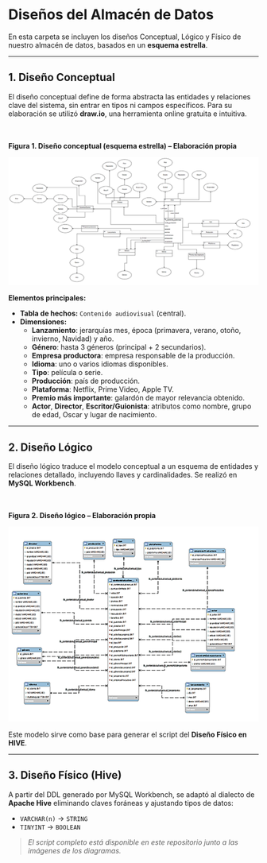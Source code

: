 # Diseños del Almacén de Datos

En esta carpeta se incluyen los diseños Conceptual, Lógico y Físico de nuestro almacén de datos, basados en un **esquema estrella**.

---

## 1. Diseño Conceptual

El diseño conceptual define de forma abstracta las entidades y relaciones clave del sistema, sin entrar en tipos ni campos específicos. Para su elaboración se utilizó **draw\.io**, una herramienta online gratuita e intuitiva.

\
\
**Figura 1. Diseño conceptual (esquema estrella) – Elaboración propia**

![](https://github.com/AlexSeguii/TFG/raw/7a022779aa2551616a422e50edba7afae3692a18/dise%C3%B1os/dise%C3%B1o_conceptual.PNG)


**Elementos principales:**

- **Tabla de hechos:** `Contenido audiovisual` (central).
- **Dimensiones:**
  - **Lanzamiento**: jerarquías mes, época (primavera, verano, otoño, invierno, Navidad) y año.
  - **Género**: hasta 3 géneros (principal + 2 secundarios).
  - **Empresa productora**: empresa responsable de la producción.
  - **Idioma**: uno o varios idiomas disponibles.
  - **Tipo**: película o serie.
  - **Producción**: país de producción.
  - **Plataforma**: Netflix, Prime Video, Apple TV.
  - **Premio más importante**: galardón de mayor relevancia obtenido.
  - **Actor**, **Director**, **Escritor/Guionista**: atributos como nombre, grupo de edad, Oscar y lugar de nacimiento.

---

## 2. Diseño Lógico

El diseño lógico traduce el modelo conceptual a un esquema de entidades y relaciones detallado, incluyendo llaves y cardinalidades. Se realizó en **MySQL Workbench**.

\
\
**Figura 2. Diseño lógico – Elaboración propia**

![](https://github.com/AlexSeguii/TFG/raw/7a022779aa2551616a422e50edba7afae3692a18/dise%C3%B1os/dise%C3%B1o_l%C3%B3gico.PNG)


Este modelo sirve como base para generar el script del **Diseño Físico en HIVE**.

---

## 3. Diseño Físico (Hive)

A partir del DDL generado por MySQL Workbench, se adaptó al dialecto de **Apache Hive** eliminando claves foráneas y ajustando tipos de datos:

- `VARCHAR(n)` → `STRING`
- `TINYINT` → `BOOLEAN`



> *El script completo está disponible en este repositorio junto a las imágenes de los diagramas.*


